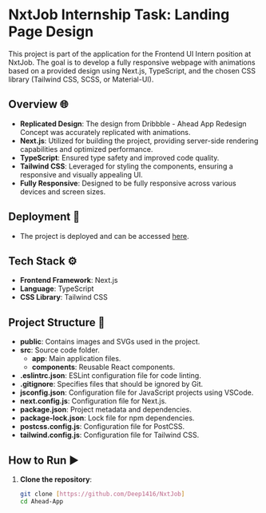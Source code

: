 # NxtJob Internship Task: Landing Page Design

This project is part of the application for the Frontend UI Intern position at NxtJob. The goal is to develop a fully responsive webpage with animations based on a provided design using Next.js, TypeScript, and the chosen CSS library (Tailwind CSS, SCSS, or Material-UI).

## Overview 🌐

- **Replicated Design**: The design from Dribbble - Ahead App Redesign Concept was accurately replicated with animations.
- **Next.js**: Utilized for building the project, providing server-side rendering capabilities and optimized performance.
- **TypeScript**: Ensured type safety and improved code quality.
- **Tailwind CSS**: Leveraged for styling the components, ensuring a responsive and visually appealing UI.
- **Fully Responsive**: Designed to be fully responsive across various devices and screen sizes.

## Deployment 🚀

- The project is deployed and can be accessed [here](#[https://nxt-job-zeta.vercel.app/]).



## Tech Stack ⚙️

- **Frontend Framework**: Next.js
- **Language**: TypeScript
- **CSS Library**: Tailwind CSS

## Project Structure 📂

- **public**: Contains images and SVGs used in the project.
- **src**: Source code folder.
  - **app**: Main application files.
  - **components**: Reusable React components.
- **.eslintrc.json**: ESLint configuration file for code linting.
- **.gitignore**: Specifies files that should be ignored by Git.
- **jsconfig.json**: Configuration file for JavaScript projects using VSCode.
- **next.config.js**: Configuration file for Next.js.
- **package.json**: Project metadata and dependencies.
- **package-lock.json**: Lock file for npm dependencies.
- **postcss.config.js**: Configuration file for PostCSS.
- **tailwind.config.js**: Configuration file for Tailwind CSS.

## How to Run ▶️

1. **Clone the repository**:
   ```bash
   git clone [https://github.com/Deep1416/NxtJob]
   cd Ahead-App
